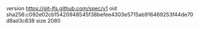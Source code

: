 version https://git-lfs.github.com/spec/v1
oid sha256:c092e02cb15420948545f38befee4303e5715ab916469253f44de70d8ad3c838
size 2080
